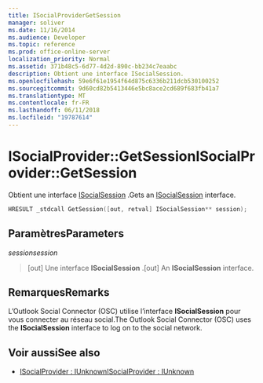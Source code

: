 ```yaml
---
title: ISocialProviderGetSession
manager: soliver
ms.date: 11/16/2014
ms.audience: Developer
ms.topic: reference
ms.prod: office-online-server
localization_priority: Normal
ms.assetid: 371b48c5-6d77-4d2d-890c-bb234c7eaabc
description: Obtient une interface ISocialSession.
ms.openlocfilehash: 59e6f61e1954f64d875c6336b211dcb530100252
ms.sourcegitcommit: 9d60cd82b5413446e5bc8ace2cd689f683fb41a7
ms.translationtype: MT
ms.contentlocale: fr-FR
ms.lasthandoff: 06/11/2018
ms.locfileid: "19787614"
---
```

# <a name="isocialprovidergetsession"></a><span data-ttu-id="52f0d-103">ISocialProvider::GetSession</span><span class="sxs-lookup"><span data-stu-id="52f0d-103">ISocialProvider::GetSession</span></span>

<span data-ttu-id="52f0d-104">Obtient une interface [ISocialSession](isocialsessioniunknown.md) .</span><span class="sxs-lookup"><span data-stu-id="52f0d-104">Gets an [ISocialSession](isocialsessioniunknown.md) interface.</span></span> 
  
```cpp
HRESULT _stdcall GetSession([out, retval] ISocialSession** session);
```

## <a name="parameters"></a><span data-ttu-id="52f0d-105">Paramètres</span><span class="sxs-lookup"><span data-stu-id="52f0d-105">Parameters</span></span>

<span data-ttu-id="52f0d-106">_session_</span><span class="sxs-lookup"><span data-stu-id="52f0d-106">_session_</span></span>
  
> <span data-ttu-id="52f0d-107">[out] Une interface **ISocialSession** .</span><span class="sxs-lookup"><span data-stu-id="52f0d-107">[out] An **ISocialSession** interface.</span></span> 
    
## <a name="remarks"></a><span data-ttu-id="52f0d-108">Remarques</span><span class="sxs-lookup"><span data-stu-id="52f0d-108">Remarks</span></span>

<span data-ttu-id="52f0d-109">L’Outlook Social Connector (OSC) utilise l’interface **ISocialSession** pour vous connecter au réseau social.</span><span class="sxs-lookup"><span data-stu-id="52f0d-109">The Outlook Social Connector (OSC) uses the **ISocialSession** interface to log on to the social network.</span></span> 
  
## <a name="see-also"></a><span data-ttu-id="52f0d-110">Voir aussi</span><span class="sxs-lookup"><span data-stu-id="52f0d-110">See also</span></span>

- [<span data-ttu-id="52f0d-111">ISocialProvider : IUnknown</span><span class="sxs-lookup"><span data-stu-id="52f0d-111">ISocialProvider : IUnknown</span></span>](isocialprovideriunknown.md)

